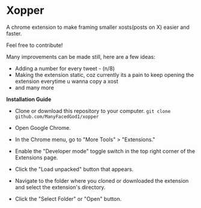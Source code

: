 # Xopper

A chrome extension to make framing smaller xosts(posts on X) easier and faster.

Feel free to contribute!

Many improvements can be made still, here are a few ideas:

+ Adding a number for every tweet - (n/8)
+ Making the extension static, coz currently its a pain to keep opening the extension everytime u wanna copy a xost
+ and many more

**Installation Guide**

- Clone or download this repository to your computer.
      `git clone github.com/ManyFacedGod1/xopper`      

- Open Google Chrome.

- In the Chrome menu, go to "More Tools" > "Extensions."

- Enable the "Developer mode" toggle switch in the top right corner of the Extensions page.

- Click the "Load unpacked" button that appears.

- Navigate to the folder where you cloned or downloaded the extension and select the extension's directory.

- Click the "Select Folder" or "Open" button.
